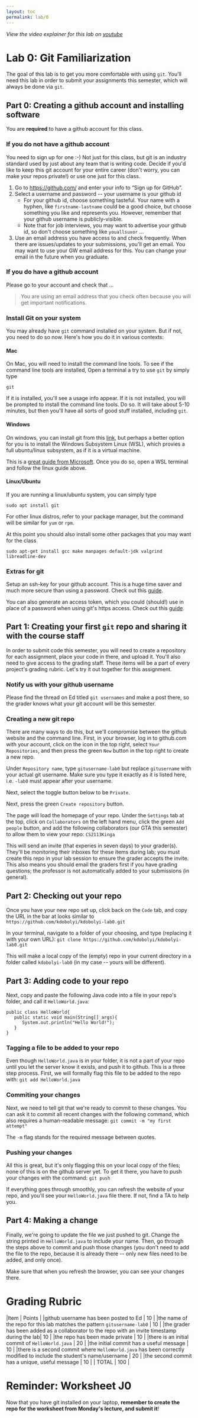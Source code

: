 ```yaml
---
layout: toc
permalink: lab/0
---
```


*View the video explainer for this lab on [youtube](https://youtu.be/JGwK5nwuAps)*


# Lab 0: Git Familiarization

The goal of this lab is to get you more comfortable with using `git`. You'll need this lab in order to submit your assignments this semester, which will always be done via `git`.

## Part 0: Creating a github account and installing software

You are **required** to have a github account for this class. 

### If you do not have a github account

You need to sign up for one :-) Not just for this class, but git is an industry standard used by just about any team that is writing code. Decide if you'd like to keep this git account for your entire career (don't worry, you can make your repos private!) or use one just for this class.

1. Go to https://github.com/ and enter your info to “Sign up for GitHub”.
2. Select a username and password -- your username is your github id
   * For your github id, choose something tasteful. Your name with a hyphen, like `firstname-lastname` could be a good choice, but choose something you like and represents you. However, remember that your github username is publicly-visible.
   * Note that for job interviews, you may want to advertise your github id, so don't choose something like `youallsuxor` ...
3. Use an email address you have access to and check frequently. When there are issues/updates to your submissions, you'll get an email. You may want to use your GW email address for this. You can change your email in the future when you graduate.

### If you do have a github account

Please go to your account and check that ...

> You are using an email address that you check often because you will get important notifications.


### Install Git on your system

You may already have `git` command installed on your system. But if not, you need to do so now. Here's how you do it in various contexts:

#### Mac

On Mac, you will need to install the command line tools. To see if the command line tools are installed, Open a terminal a try to use `git` by simply type

```
git
```

If it is installed, you'll see a usage info appear. If it is not installed, you will be prompted to install the command line tools. Do so. It will take about 5-10 minutes, but then you'll have all sorts of good stuff installed, including `git`.


#### Windows

On windows, you can install git from this [link](https://git-scm.com/download/win), but perhaps a better option for you is to install the Windows Subsystem Linux (WSL), which provies a full ubuntu/linux subsystem, as if it is a virtual machine.

This is a [great guide from Microsoft](https://docs.microsoft.com/en-us/windows/wsl/install-win10). Once you do so, open a WSL terminal and follow the linux guide above. 

#### Linux/Ubuntu

If you are running a linux/ubuntu system, you can simply type

```
sudo apt install git
```

For other linux distros, refer to your package manager, but the command will be similar for `yum` or `rpm`.

At this point you should also install some other packages that you may want for the class

```
sudo apt-get install gcc make manpages default-jdk valgrind libreadline-dev
```


### Extras for git

Setup an ssh-key for your github account. This is a huge time saver and much more secure than using a password. Check out this [guide](https://docs.github.com/en/free-pro-team@latest/github/authenticating-to-github/connecting-to-github-with-ssh).

You can also generate an access token, which you could (should!) use in place of a password when using git's https access. Check out this [guide](https://docs.github.com/en/free-pro-team@latest/github/authenticating-to-github/creating-a-personal-access-token).



## Part 1: Creating your first `git` repo and sharing it with the course staff

In order to submit code this semester, you will need to create a repository for each assignment, place your code in there, and upload it. You'll also need to give access to the grading staff. These items will be a part of every project's grading rubric. Let's try it out together for this assignment.

### Notify us with your github username

Please find the thread on Ed titled `git usernames` and make a post there, so the grader knows what your git account will be this semester.

### Creating a new git repo

There are many ways to do this, but we'll compromise between the github website and the command line. First, in your browser, log in to github.com with your account, click on the icon in the top right, select `Your Repositories`, and then press the green `New` button in the top right to create a new repo.

Under `Repository name`, type `gitusername-lab0` but replace `gitusername` with your actual git username. Make sure you type it exactly as it is listed here, i.e. `-lab0` must appear after your username. 

Next, select the toggle button below to be `Private`.

Next, press the green `Create repository` button.

The page will load the homepage of your repo. Under the `Settings` tab at the top, click on `Collaborators` on the left hand menu, click the green `Add people` button, and add the following collaborators (our GTA this semester) to allow them to view your repo:
`CS2113Kinga`

This will send an invite (that experies in seven days) to your grader(s). They'll be monitoring their inboxes for these items during lab; you must create this repo in your lab session to ensure the grader accepts the invite. This also means you should email the graders first if you have grading questions; the professor is not automatically added to your submissions (in general). 

## Part 2: Checking out your repo

Once you have your new repo set up, click back on the `Code` tab, and copy the URL in the bar at looks similar to `https://github.com/kdobolyi/kdobolyi-lab0.git`

In your terminal, navigate to a folder of your choosing, and type (replacing it with your own URL):
`git clone https://github.com/kdobolyi/kdobolyi-lab0.git`

This will make a local copy of the (empty) repo in your current directory in a folder called `kdobolyi-lab0` (in my case -- yours will be different).

## Part 3: Adding code to your repo

Next, copy and paste the following Java code into a file in your repo's folder, and call it `HelloWorld.java`:

```
public class HelloWorld{
   public static void main(String[] args){
      System.out.println("Hello World!");
   }
}
```

### Tagging a file to be added to your repo

Even though `HelloWorld.java` is in your folder, it is not a part of your repo until you let the server know it exists, and push it to github. This is a three step process. First, we will formally flag this file to be added to the repo with:
`git add HelloWorld.java`

### Commiting your changes

Next, we need to tell git that we're ready to commit to these changes. You can ask it to commit all recent changes with the following command, which also requires a human-readable message:
`git commit -m "my first attempt"`

The `-m` flag stands for the required message between quotes.

### Pushing your changes

All this is great, but it's only flagging this on your local copy of the files; none of this is on the github server yet. To get it there, you have to push your changes with the command:
`git push`

If everything goes through smoothly, you can refresh the website of your repo, and you'll see your `HelloWorld.java` file there. If not, find a TA to help you.

## Part 4: Making a change

Finally, we're going to update the file we just pushed to git. Change the string printed in `HelloWorld.java` to include your name. Then, go through the steps above to commit and push those changes (you don't need to add the file to the repo, because it is already there -- only new files need to be added, and only once).

Make sure that when you refresh the browser, you can see your changes there.

# Grading Rubric

|Item | Points |
|github username has been posted to Ed | 10 |
|the name of the repo for this lab matches the pattern  `gitusername-lab0` | 10 |
|the grader has been added as a collaborator to the repo with an invite timestamp during the lab| 10 |
|the repo has been made private | 10 |
|there is an initial commit of `HelloWorld.java` | 20 |
|the initial commit has a useful message | 10 |
|there is a second commit where `HelloWorld.java` has been correctly modified to include the student's name/username | 20 |
|the second commit has a unique, useful message | 10 |
| TOTAL | 100 |

# Reminder: Worksheet J0

Now that you have git installed on your laptop, **remember to create the repo for the worksheet from Monday's lecture, and submit it**!